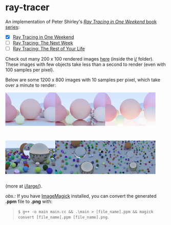 # ray-tracer
An implementation of Peter Shirley's [*Ray Tracing in One Weekend* book series](https://raytracing.github.io/):
- [x] [Ray Tracing in One Weekend](https://raytracing.github.io/books/RayTracingInOneWeekend.html)
- [ ] [Ray Tracing: The Next Week](https://raytracing.github.io/books/RayTracingTheNextWeek.html)
- [ ] [Ray Tracing: The Rest of Your Life](https://raytracing.github.io/books/RayTracingTheRestOfYourLife.html)

Check out many 200 x 100 rendered images [here](https://github.com/laurelkeys/ray-tracer/blob/master/i/one-weekend/README.md) (inside the [i/](https://github.com/laurelkeys/ray-tracer/blob/master/i/) folder).
These images with few objects take less than a second to render (even with 100 samples per pixel).

Below are some 1200 x 800 images with 10 samples per pixel, which take over a minute to render:

<img align="left" src="https://raw.githubusercontent.com/laurelkeys/ray-tracer/master/i/large/wiki.png" width="31%"/><img align="left" src="https://raw.githubusercontent.com/laurelkeys/ray-tracer/master/i/large/wiki_metal_ground.png" width="31%"/><img align="left" src="https://raw.githubusercontent.com/laurelkeys/ray-tracer/master/i/large/wiki_glass_ground.png" width="31%"/>
<br><br><br><br><br><br><br><br>

<img align="left" src="https://raw.githubusercontent.com/laurelkeys/ray-tracer/master/i/large/random_scene_10xAA_fixed_cam_large.png" width="31%"/><img align="left" src="https://raw.githubusercontent.com/laurelkeys/ray-tracer/master/i/large/random_scene_10xAA_y10_large.png" width="31%"/><img align="left" src="https://raw.githubusercontent.com/laurelkeys/ray-tracer/master/i/large/random_scene_10xAA_y18_x18_fixed_dof_large.png" width="31%"/>
<br><br><br><br><br><br><br>

(more at [i/large/](https://github.com/laurelkeys/ray-tracer/blob/master/i/large/)).

*obs.:* If you have [ImageMagick](https://imagemagick.org/script/convert.php) installed, you can convert the generated **.ppm** file to **.png** with: 

> `$ g++ -o main main.cc && .\main > [file_name].ppm && magick convert [file_name].ppm [file_name].png`.
